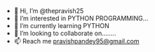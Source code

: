 - 👋 Hi, I’m @thepravish25
- 👀 I’m interested in PYTHON PROGRAMMING...
- 🌱 I’m currently learning PYTHON
- 💞️ I’m looking to collaborate on........
- 📫 Reach me pravishpandey95@gmail.com
<!---
thepravish25/thepravish25 is a ✨ special ✨ repository because its `README.md` (this file) appears on your GitHub profile.
You can click the Preview link to take a look at your changes.
--->
